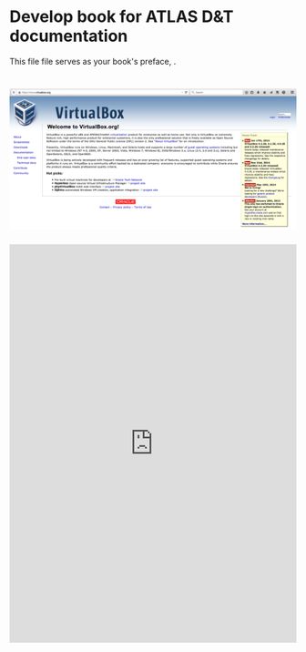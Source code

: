 
# Develop book for ATLAS D&T documentation

This file file serves as your book's preface, .

# ![Image](../pictures/Screenshot_2015-02-02_22.28.09.png)

<div class="intrinsic-container">
   <iframe src="https://www.virtualbox.org/" title="VirtualBox webpage" width="100%" height="700" scrolling="no" frameborder="0" allowtransparency="true" class="igm" src="javascript:void(0);"></iframe>
</div>
